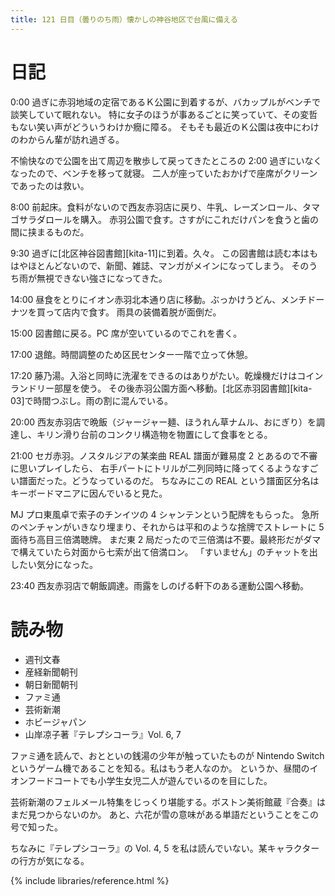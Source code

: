 ```yaml
---
title: 121 日目（曇りのち雨）懐かしの神谷地区で台風に備える
---
```


# 日記

0:00 過ぎに赤羽地域の定宿であるＫ公園に到着するが、バカップルがベンチで談笑していて眠れない。
特に女子のほうが事あるごとに笑っていて、その変哲もない笑い声がどういうわけか癇に障る。
そもそも最近のＫ公園は夜中にわけのわからん輩が訪れ過ぎる。

不愉快なので公園を出て周辺を散歩して戻ってきたところの 2:00 過ぎにいなくなったので、ベンチを移って就寝。
二人が座っていたおかげで座席がクリーンであったのは救い。

8:00 前起床。食料がないので西友赤羽店に戻り、牛乳、レーズンロール、タマゴサラダロールを購入。
赤羽公園で食す。さすがにこれだけパンを食うと歯の間に挟まるものだ。

9:30 過ぎに[北区神谷図書館][kita-11]に到着。久々。
この図書館は読む本はもはやほとんどないので、新聞、雑誌、マンガがメインになってしまう。
そのうち雨が無視できない強さになってきた。

14:00 昼食をとりにイオン赤羽北本通り店に移動。ぶっかけうどん、メンチドーナツを買って店内で食す。
雨具の装備着脱が面倒だ。

15:00 図書館に戻る。PC 席が空いているのでこれを書く。

17:00 退館。時間調整のため区民センター一階で立って休憩。

17:20 藤乃湯。入浴と同時に洗濯をできるのはありがたい。乾燥機だけはコインランドリー部屋を使う。
その後赤羽公園方面へ移動。[北区赤羽図書館][kita-03]で時間つぶし。雨の割に混んでいる。

20:00 西友赤羽店で晩飯（ジャージャー麺、ほうれん草ナムル、おにぎり）を調達し、キリン滑り台前のコンクリ構造物を物置にして食事をとる。

21:00 セガ赤羽。ノスタルジアの某楽曲 REAL 譜面が難易度 2 とあるので不審に思いプレイしたら、
右手パートにトリルが二列同時に降ってくるようなすごい譜面だった。どうなっているのだ。
ちなみにこの REAL という譜面区分名はキーボードマニアに因んでいると見た。

MJ プロ東風卓で索子のチンイツの 4 シャンテンという配牌をもらった。
急所のペンチャンがいきなり埋まり、それからは平和のような捨牌でストレートに 5 面待ち高目三倍満聴牌。
まだ東 2 局だったので三倍満は不要。最終形だがダマで構えていたら対面から七索が出て倍満ロン。
「すいません」のチャットを出したい気分になった。

23:40 西友赤羽店で朝飯調達。雨露をしのげる軒下のある運動公園へ移動。

# 読み物

* 週刊文春
* 産経新聞朝刊
* 朝日新聞朝刊
* ファミ通
* 芸術新潮
* ホビージャパン
* 山岸凉子著『テレプシコーラ』Vol. 6, 7

ファミ通を読んで、おとといの銭湯の少年が触っていたものが Nintendo Switch というゲーム機であることを知る。私はもう老人なのか。
というか、昼間のイオンフードコートでも小学生女児二人が遊んでいるのを目にした。

芸術新潮のフェルメール特集をじっくり堪能する。ボストン美術館蔵『合奏』はまだ見つからないのか。
あと、六花が雪の意味がある単語だということをこの号で知った。

ちなみに『テレプシコーラ』の Vol. 4, 5 を私は読んでいない。某キャラクターの行方が気になる。

{% include libraries/reference.html %}
